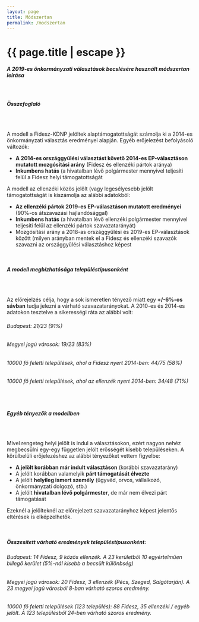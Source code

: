 ```yaml
---
layout: page
title: Módszertan
permalink: /modszertan
---
```


<h1 class="page-title">{{ page.title | escape }}</h1>
    
<div class="section">
    <div class="row">
          <div class="col s12">
		  <h5>A 2019-es önkormányzati választások becslésére használt módszertan leírása</h5> 

<br/>
<h6><strong>Összefoglaló</strong></h6>
<br/>

<p>A modell a Fidesz-KDNP jelöltek alaptámogatottságát számolja ki a 2014-es önkormányzati választás eredményei alapján. Egyéb erőjelezést befolyásoló változók:
<ul>
<li><strong>A 2014-es országgyűlési választást követő 2014-es EP-választáson mutatott mozgósítási arány</strong> (Fidesz és ellenzéki pártok aránya)</li>
<li><strong>Inkumbens hatás</strong> (a hivatalban lévő polgármester mennyivel teljesíti felül a Fidesz helyi támogatottságát</li></ul>
</p>

<p>A modell az ellenzéki közös jelölt (vagy legesélyesebb jelölt támogatottságát is kiszámolja az alábbi adatokból:
<ul>
<li><strong>Az ellenzéki pártok 2019-es EP-választáson mutatott eredményei</strong> (90%-os átszavazási hajlandósággal)</li>
<li><strong>Inkumbens hatás</strong> (a hivatalban lévő ellenzéki polgármester mennyivel teljesíti felül az ellenzéki pártok szavazatarányát)</li>
<li>Mozgósítási arány a 2018-as országgyűlési és 2019-es EP-választások között (milyen arányban mentek el a Fidesz és ellenzéki szavazók szavazni az országgyűlési választáshoz képest</li></ul>
</p>
<br/>
<h6><strong>A modell megbízhatósága településtípusonként</strong></h6>
<br/>
<p>Az előrejelzés célja, hogy a sok ismeretlen tényező miatt egy <strong>+/-6%-os sávban</strong> tudja jelezni a várható szavazatarányokat. A 2010-es és 2014-es adatokon tesztelve a sikerességi ráta az alábbi volt:</p>
<h6>Budapest: 21/23 (91%)</h6>
<h6>Megyei jogú városok: 19/23 (83%)</h6>
<h6>10000 fő feletti települések, ahol a Fidesz nyert 2014-ben: 44/75 (58%)</h6>
<h6>10000 fő feletti települések, ahol az ellenzék nyert 2014-ben: 34/48 (71%)</h6>
<br/>
<h6><strong>Egyéb tényezők a modellben</strong></h6>
<br/>
<p>Mivel rengeteg helyi jelölt is indul a választásokon, ezért nagyon nehéz megbecsülni egy-egy független jelölt erősségét kisebb településeken. A körülbelüli erőjelezéshez az alábbi tényezőket vettem figyelbe:</p>
<ul>
<li><strong>A jelölt korábban már indult választáson</strong> (korábbi szavazatarány)</li>
<li>A jelölt korábban valamelyik <strong>párt támogatását élvezte</strong></li>
<li>A jelölt <strong>helyileg ismert személy</strong> (ügyvéd, orvos, vállalkozó, önkormányzati dolgozó, stb.)</li>
<li>A jelölt <strong>hivatalban lévő polgármester</strong>, de már nem élvezi párt támogatását</li>
</ul>
<p>Ezeknél a jelölteknél az előrejelzett szavazatarányhoz képest jelentős eltérések is elképzelhetők.</p>
<br/>
<h5>Összesített várható eredmények településtípusonként:</h5>
<h6>Budapest: 14 Fidesz, 9 közös ellenzék. A 23 kerületből 10 egyértelműen billegő kerület (5%-nál kisebb a becsült különbség)</h6>
<h6>Megyei jogú városok: 20 Fidesz, 3 ellenzék (Pécs, Szeged, Salgótarján). A 23 megyei jogú városból 8-ban várható szoros eredmény.</h6>
<h6>10000 fő feletti települések (123 település): 88 Fidesz, 35 ellenzéki / egyéb jelölt. A 123 településből 24-ben várható szoros eredmény.</h6>


    